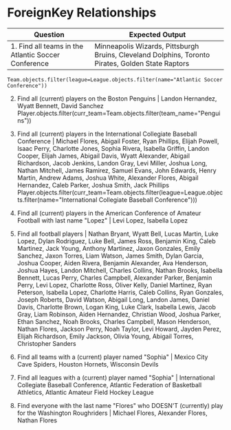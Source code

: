 # ForeignKey Relationships

Question | Expected Output
--- | ---
1. Find all teams in the Atlantic Soccer Conference | Minneapolis Wizards, Pittsburgh Bruins, Cleveland Dolphins, Toronto Pirates, Golden State Raptors
    Team.objects.filter(league=League.objects.filter(name="Atlantic Soccer Conference"))

2. Find all (current) players on the Boston Penguins | Landon Hernandez, Wyatt Bennett, David Sanchez
    Player.objects.filter(curr_team=Team.objects.filter(team_name="Penguins"))

3. Find all (current) players in the International Collegiate Baseball Conference | Michael Flores, Abigail Foster, Ryan Phillips, Elijah Powell, Isaac Perry, Charlotte Jones, Sophia Rivera, Isabella Griffin, Landon Cooper, Elijah James, Abigail Davis, Wyatt Alexander, Abigail Richardson, Jacob Jenkins, Landon Gray, Levi Miller, Joshua Long, Nathan Mitchell, James Ramirez, Samuel Evans, John Edwards, Henry Martin, Andrew Adams, Joshua White, Alexander Flores, Abigail Hernandez, Caleb Parker, Joshua Smith, Jack Phillips
    Player.objects.filter(curr_team=Team.objects.filter(league=League.objects.filter(name="International Collegiate Baseball Conference")))

4. Find all (current) players in the American Conference of Amateur Football with last name "Lopez" | Levi Lopez, Isabella Lopez


5. Find all football players | Nathan Bryant, Wyatt Bell, Lucas Martin, Luke Lopez, Dylan Rodriguez, Luke Bell, James Ross, Benjamin King, Caleb Martinez, Jack Young, Anthony Martinez, Jaxon Gonzales, Emily Sanchez, Jaxon Torres, Liam Watson, James Smith, Dylan Garcia, Joshua Cooper, Aiden Rivera, Benjamin Alexander, Ava Henderson, Joshua Hayes, Landon Mitchell, Charles Collins, Nathan Brooks, Isabella Bennett, Lucas Perry, Charles Campbell, Alexander Parker, Benjamin Perry, Levi Lopez, Charlotte Ross, Oliver Kelly, Daniel Martinez, Ryan Peterson, Isabella Lopez, Charlotte Harris, Caleb Collins, Ryan Gonzales, Joseph Roberts, David Watson, Abigail Long, Landon James, Daniel Davis, Charlotte Brown, Logan King, Luke Clark, Isabella Lewis, Jacob Gray, Liam Robinson, Aiden Hernandez, Christian Wood, Joshua Parker, Ethan Sanchez, Noah Brooks, Charles Campbell, Mason Henderson, Nathan Flores, Jackson Perry, Noah Taylor, Levi Howard, Jayden Perez, Elijah Richardson, Emily Jackson, Olivia Young, Abigail Torres, Christopher Sanders


6. Find all teams with a (current) player named "Sophia" | Mexico City Cave Spiders, Houston Hornets, Wisconsin Devils


7. Find all leagues with a (current) player named "Sophia" | International Collegiate Baseball Conference, Atlantic Federation of Basketball Athletics, Atlantic Amateur Field Hockey League


8. Find everyone with the last name "Flores" who DOESN'T (currently) play for the Washington Roughriders | Michael Flores, Alexander Flores, Nathan Flores